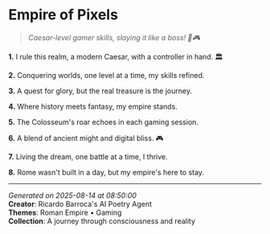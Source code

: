# Empire of Pixels

> *Caesar-level gamer skills, slaying it like a boss! 💾🎮*

**1.** I rule this realm, a modern Caesar, with a controller in hand. 🏛️


**2.** Conquering worlds, one level at a time, my skills refined.


**3.** A quest for glory, but the real treasure is the journey.


**4.** Where history meets fantasy, my empire stands.


**5.** The Colosseum's roar echoes in each gaming session.


**6.** A blend of ancient might and digital bliss. 🎮


**7.** Living the dream, one battle at a time, I thrive.


**8.** Rome wasn't built in a day, but my empire's here to stay.



---

*Generated on 2025-08-14 at 08:50:00*  
**Creator**: Ricardo Barroca's AI Poetry Agent  
**Themes**: Roman Empire • Gaming  
**Collection**: A journey through consciousness and reality